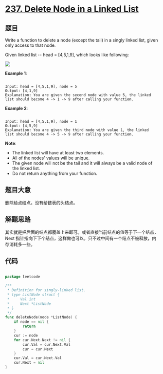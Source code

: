 # [237. Delete Node in a Linked List](https://leetcode.com/problems/delete-node-in-a-linked-list/)

## 题目

Write a function to delete a node (except the tail) in a singly linked list, given only access to that node.

Given linked list -- head = [4,5,1,9], which looks like following:

![](https://assets.leetcode.com/uploads/2018/12/28/237_example.png)

**Example 1**:

```

Input: head = [4,5,1,9], node = 5
Output: [4,1,9]
Explanation: You are given the second node with value 5, the linked list should become 4 -> 1 -> 9 after calling your function.

```

**Example 2**:

```

Input: head = [4,5,1,9], node = 1
Output: [4,5,9]
Explanation: You are given the third node with value 1, the linked list should become 4 -> 5 -> 9 after calling your function.

```

**Note**:

- The linked list will have at least two elements.
- All of the nodes' values will be unique.
- The given node will not be the tail and it will always be a valid node of the linked list.
- Do not return anything from your function.

## 题目大意

删除给点结点。没有给链表的头结点。

## 解题思路

其实就是把后面的结点都覆盖上来即可。或者直接当前结点的值等于下一个结点，Next 指针指向下下个结点，这样做也可以，只不过中间有一个结点不被释放，内存消耗多一些。

## 代码

```go

package leetcode

/**
 * Definition for singly-linked list.
 * type ListNode struct {
 *     Val int
 *     Next *ListNode
 * }
 */
func deleteNode(node *ListNode) {
	if node == nil {
		return
	}
	cur := node
	for cur.Next.Next != nil {
		cur.Val = cur.Next.Val
		cur = cur.Next
	}
	cur.Val = cur.Next.Val
	cur.Next = nil
}

```